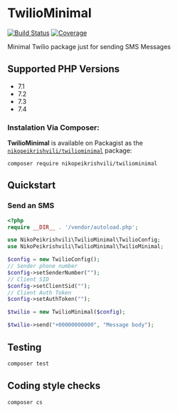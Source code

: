 # TwilioMinimal
[![Build Status](https://travis-ci.com/nikopeikrishvili/TwilioMinimal.svg?branch=master)](https://travis-ci.com/nikopeikrishvili/TwilioMinimal)
[![Coverage](https://codecov.io/gh/nikopeikrishvili/TwilioMinimal/branch/master/graph/badge.svg)](https://codecov.io/gh/nikopeikrishvili/TwilioMinimal)

Minimal Twilio package just for sending SMS Messages

## Supported PHP Versions
* 7.1
* 7.2
* 7.3
* 7.4

### Instalation Via Composer:

**TwilioMinimal** is available on Packagist as the
[`nikopeikrishvili/twiliominimal`](https://packagist.org/packages/nikopeikrishvili/twiliominimal) package:

```
composer require nikopeikrishvili/twiliominimal
```

## Quickstart

### Send an SMS

```php
<?php
require __DIR__ . '/vendor/autoload.php';

use NikoPeikrishvili\TwilioMinimal\TwilioConfig;
use NikoPeikrishvili\TwilioMinimal\TwilioMinimal;

$config = new TwilioConfig();
// Sender phone number 
$config->setSenderNumber("");
// Client SID
$config->setClientSid("");
// Client Auth Token
$config->setAuthToken("");

$twilio = new TwilioMinimal($config);

$twilio->send("+00000000000", "Message body");
```

## Testing
```bash
composer test
```
## Coding style checks
```bash
composer cs
```


